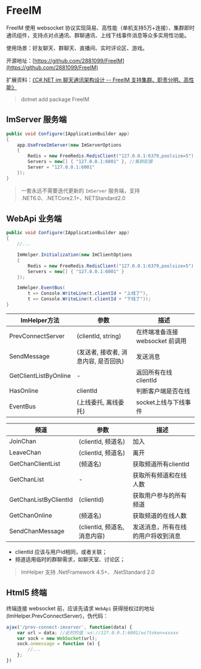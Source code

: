 # FreeIM

FreeIM 使用 websocket 协议实现简易、高性能（单机支持5万+连接）、集群即时通讯组件，支持点对点通讯、群聊通讯、上线下线事件消息等众多实用性功能。

使用场景：好友聊天、群聊天、直播间、实时评论区、游戏。

开源地址：[https://github.com/2881099/FreeIM](https://github.com/2881099/FreeIM)

扩展资料：[《C#.NET im 聊天通讯架构设计 -- FreeIM 支持集群、职责分明、高性能》](https://www.cnblogs.com/FreeSql/p/16632727.html)

> dotnet add package FreeIM

## ImServer 服务端

```csharp
public void Configure(IApplicationBuilder app)
{
    app.UseFreeImServer(new ImServerOptions
    {
        Redis = new FreeRedis.RedisClient("127.0.0.1:6379,poolsize=5"),
        Servers = new[] { "127.0.0.1:6001" }, //集群配置
        Server = "127.0.0.1:6001"
    });
}
```
> 一套永远不需要迭代更新的 `ImServer` 服务端，支持 .NET6.0、.NETCore2.1+、NETStandard2.0

## WebApi 业务端

```csharp
public void Configure(IApplicationBuilder app)
{
    //...

    ImHelper.Initialization(new ImClientOptions
    {
        Redis = new FreeRedis.RedisClient("127.0.0.1:6379,poolsize=5"),
        Servers = new[] { "127.0.0.1:6001" }
    });

    ImHelper.EventBus(
        t => Console.WriteLine(t.clientId + "上线了"), 
        t => Console.WriteLine(t.clientId + "下线了"));
}
```

| ImHelper方法 | 参数 | 描述 |
| - | - | - |
| PrevConnectServer | (clientId, string) | 在终端准备连接 websocket 前调用 |
| SendMessage | (发送者, 接收者, 消息内容, 是否回执) | 发送消息 |
| GetClientListByOnline | - | 返回所有在线clientId |
| HasOnline | clientId | 判断客户端是否在线 |
| EventBus | (上线委托, 离线委托) | socket上线与下线事件 |

| 频道 | 参数 | 描述 |
| - | - | - |
| JoinChan | (clientId, 频道名) | 加入 |
| LeaveChan | (clientId, 频道名) | 离开 |
| GetChanClientList | (频道名) | 获取频道所有clientId |
| GetChanList | - | 获取所有频道和在线人数 |
| GetChanListByClientId | (clientId) | 获取用户参与的所有频道 |
| GetChanOnline | (频道名) | 获取频道的在线人数 |
| SendChanMessage | (clientId, 频道名, 消息内容) | 发送消息，所有在线的用户将收到消息 |

- clientId 应该与用户id相同，或者关联；
- 频道适用临时的群聊需求，如聊天室、讨论区；

> ImHelper 支持 .NetFramework 4.5+、.NetStandard 2.0

## Html5 终端

终端连接 websocket 前，应该先请求 `WebApi` 获得授权过的地址(ImHelper.PrevConnectServer)，伪代码：

```javascript
ajax('/prev-connect-imserver', function(data) {
    var url = data; //此时的值：ws://127.0.0.1:6001/ws?token=xxxxx
    var sock = new WebSocket(url);
    sock.onmessage = function (e) {
        //...
    };
})
```
